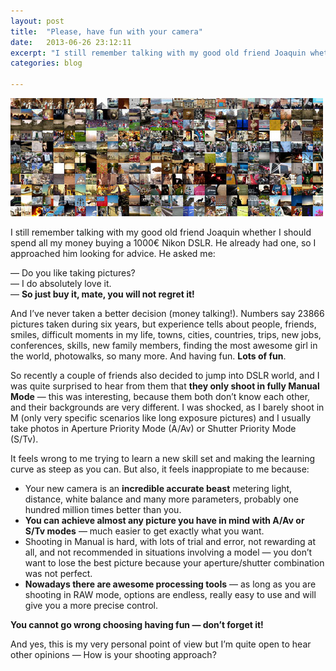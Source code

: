 ```yaml
---
layout: post
title:  "Please, have fun with your camera"
date:   2013-06-26 23:12:11
excerpt: "I still remember talking with my good old friend Joaquin whether I should spend all my money buying a 1000€ Nikon DSLR. He already"
categories: blog

---
```


<p><img class="full-width-image" src="/images/have_fun_with_your_camera.jpg" /></p>

I still remember talking with my good old friend Joaquin whether I should spend all my money buying a 1000€ Nikon DSLR. He already had one, so I approached him looking for advice. He asked me:

— Do you like taking pictures?   
— I do absolutely love it.   
— **So just buy it, mate, you will not regret it!**

And I’ve never taken a better decision (money talking!). Numbers say 23866 pictures taken during six years, but experience tells about people, friends, smiles, difficult moments in my life, towns, cities, countries, trips, new jobs, conferences, skills, new family members, finding the most awesome girl in the world, photowalks, so many more. And having fun. **Lots of fun**.

So recently a couple of friends also decided to jump into DSLR world, and I was quite surprised to hear from them that **they only shoot in fully Manual Mode** — this was interesting, because them both don’t know each other, and their backgrounds are very different. I was shocked, as I barely shoot in M (only very specific scenarios like long exposure pictures) and I usually take photos in Aperture Priority Mode (A/Av) or Shutter Priority Mode (S/Tv).

It feels wrong to me trying to learn a new skill set and making the learning curve as steep as you can. But also, it feels inappropiate to me because:

* Your new camera is an **incredible accurate beast** metering light, distance, white balance and many more parameters, probably one hundred million times better than you.
* **You can achieve almost any picture you have in mind with A/Av or S/Tv modes** — much easier to get exactly what you want.
* Shooting in Manual is hard, with lots of trial and error, not rewarding at all, and not recommended in situations involving a model — you don’t want to lose the best picture because your aperture/shutter combination was not perfect.
* **Nowadays there are awesome processing tools** — as long as you are shooting in RAW mode, options are endless, really easy to use and will give you a more precise control.

**You cannot go wrong choosing having fun — don’t forget it!**

And yes, this is my very personal point of view but I’m quite open to hear other opinions — How is your shooting approach?
